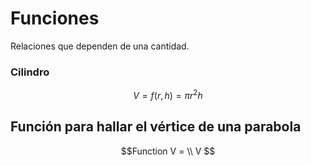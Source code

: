 # Funciones
Relaciones que dependen de una cantidad. 
### Cilindro
$$ V = f(r, h) = \pi r^2h$$

## Función para hallar el vértice de una parabola
$$Function  V = \\
V
$$


<!--stackedit_data:
eyJoaXN0b3J5IjpbLTIwMzkzODI4ODEsLTE2NjkxMTEzMzgsMT
ExMzQ2NDIzMiw1NTMyMzE4NjYsMTI3NzI2MjU2OF19
-->
